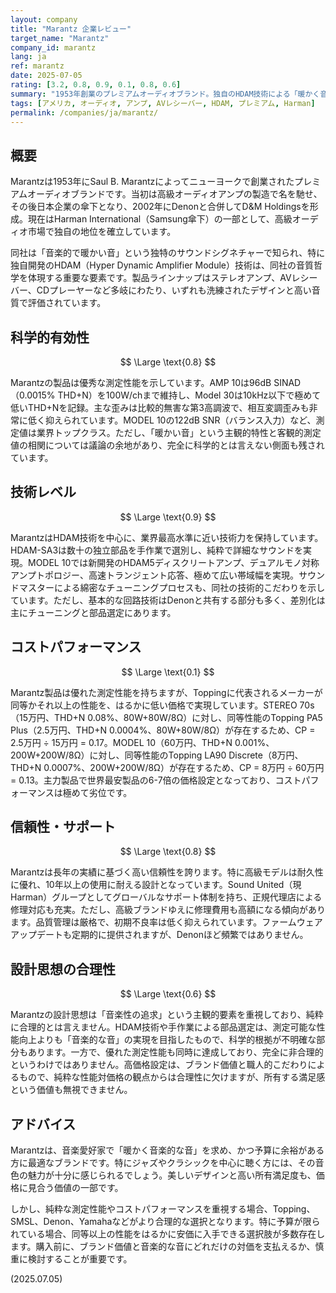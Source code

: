 ```yaml
---
layout: company
title: "Marantz 企業レビュー"
target_name: "Marantz"
company_id: marantz
lang: ja
ref: marantz
date: 2025-07-05
rating: [3.2, 0.8, 0.9, 0.1, 0.8, 0.6]
summary: "1953年創業のプレミアムオーディオブランド。独自のHDAM技術による「暖かく音楽的な音」で知られ、測定性能も優秀。Denonと同じくHarman傘下で、より高級志向の製品を展開。優れた技術と音質を持つが、Topping等、同等以上の性能を持つ製品がはるかに安価に存在するため、コストパフォーマンスは極めて低い。音楽性やブランド価値を重視するユーザー向けのブランドです。"
tags: [アメリカ, オーディオ, アンプ, AVレシーバー, HDAM, プレミアム, Harman]
permalink: /companies/ja/marantz/
---
```


## 概要

Marantzは1953年にSaul B. Marantzによってニューヨークで創業されたプレミアムオーディオブランドです。当初は高級オーディオアンプの製造で名を馳せ、その後日本企業の傘下となり、2002年にDenonと合併してD&M Holdingsを形成。現在はHarman International（Samsung傘下）の一部として、高級オーディオ市場で独自の地位を確立しています。

同社は「音楽的で暖かい音」という独特のサウンドシグネチャーで知られ、特に独自開発のHDAM（Hyper Dynamic Amplifier Module）技術は、同社の音質哲学を体現する重要な要素です。製品ラインナップはステレオアンプ、AVレシーバー、CDプレーヤーなど多岐にわたり、いずれも洗練されたデザインと高い音質で評価されています。

## 科学的有効性

$$ \Large \text{0.8} $$

Marantzの製品は優秀な測定性能を示しています。AMP 10は96dB SINAD（0.0015% THD+N）を100W/chまで維持し、Model 30は10kHz以下で極めて低いTHD+Nを記録。主な歪みは比較的無害な第3高調波で、相互変調歪みも非常に低く抑えられています。MODEL 10の122dB SNR（バランス入力）など、測定値は業界トップクラス。ただし、「暖かい音」という主観的特性と客観的測定値の相関については議論の余地があり、完全に科学的とは言えない側面も残されています。

## 技術レベル

$$ \Large \text{0.9} $$

MarantzはHDAM技術を中心に、業界最高水準に近い技術力を保持しています。HDAM-SA3は数十の独立部品を手作業で選別し、純粋で詳細なサウンドを実現。MODEL 10では新開発のHDAM5ディスクリートアンプ、デュアルモノ対称アンプトポロジー、高速トランジェント応答、極めて広い帯域幅を実現。サウンドマスターによる綿密なチューニングプロセスも、同社の技術的こだわりを示しています。ただし、基本的な回路技術はDenonと共有する部分も多く、差別化は主にチューニングと部品選定にあります。

## コストパフォーマンス

$$ \Large \text{0.1} $$

Marantz製品は優れた測定性能を持ちますが、Toppingに代表されるメーカーが同等かそれ以上の性能を、はるかに低い価格で実現しています。STEREO 70s（15万円、THD+N 0.08%、80W+80W/8Ω）に対し、同等性能のTopping PA5 Plus（2.5万円、THD+N 0.0004%、80W+80W/8Ω）が存在するため、CP = 2.5万円 ÷ 15万円 = 0.17。MODEL 10（60万円、THD+N 0.001%、200W+200W/8Ω）に対し、同等性能のTopping LA90 Discrete（8万円、THD+N 0.0007%、200W+200W/8Ω）が存在するため、CP = 8万円 ÷ 60万円 = 0.13。主力製品で世界最安製品の6-7倍の価格設定となっており、コストパフォーマンスは極めて劣位です。

## 信頼性・サポート

$$ \Large \text{0.8} $$

Marantzは長年の実績に基づく高い信頼性を誇ります。特に高級モデルは耐久性に優れ、10年以上の使用に耐える設計となっています。Sound United（現Harman）グループとしてグローバルなサポート体制を持ち、正規代理店による修理対応も充実。ただし、高級ブランドゆえに修理費用も高額になる傾向があります。品質管理は厳格で、初期不良率は低く抑えられています。ファームウェアアップデートも定期的に提供されますが、Denonほど頻繁ではありません。

## 設計思想の合理性

$$ \Large \text{0.6} $$

Marantzの設計思想は「音楽性の追求」という主観的要素を重視しており、純粋に合理的とは言えません。HDAM技術や手作業による部品選定は、測定可能な性能向上よりも「音楽的な音」の実現を目指したもので、科学的根拠が不明確な部分もあります。一方で、優れた測定性能も同時に達成しており、完全に非合理的というわけではありません。高価格設定は、ブランド価値と職人的こだわりによるもので、純粋な性能対価格の観点からは合理性に欠けますが、所有する満足感という価値も無視できません。

## アドバイス

Marantzは、音楽愛好家で「暖かく音楽的な音」を求め、かつ予算に余裕がある方に最適なブランドです。特にジャズやクラシックを中心に聴く方には、その音色の魅力が十分に感じられるでしょう。美しいデザインと高い所有満足度も、価格に見合う価値の一部です。

しかし、純粋な測定性能やコストパフォーマンスを重視する場合、Topping、SMSL、Denon、Yamahaなどがより合理的な選択となります。特に予算が限られている場合、同等以上の性能をはるかに安価に入手できる選択肢が多数存在します。購入前に、ブランド価値と音楽的な音にどれだけの対価を支払えるか、慎重に検討することが重要です。

(2025.07.05)
